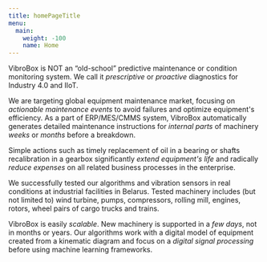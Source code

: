 ```yaml
---
title: homePageTitle
menu:
  main:
    weight: -100
    name: Home
---
```


VibroBox is NOT an “old-school” predictive maintenance or condition monitoring system. We call it *prescriptive* or *proactive* diagnostics for Industry 4.0 and IIoT.

We are targeting global equipment maintenance market, focusing on *actionable maintenance events* to avoid failures and optimize equipment's efficiency. As a part of ERP/MES/CMMS system, VibroBox automatically generates detailed maintenance instructions for *internal parts* of machinery *weeks* or *months* before a breakdown.

Simple actions such as timely replacement of oil in a bearing or shafts recalibration in a gearbox significantly *extend equipment's life* and radically *reduce expenses* on all related business processes in the enterprise.

We successfully tested our algorithms and vibration sensors in real conditions at industrial facilities in Belarus. Tested machinery includes (but not limited to) wind turbine, pumps, compressors, rolling mill, engines, rotors, wheel pairs of cargo trucks and trains.

VibroBox is easily *scalable*. New machinery is supported in a *few days*, not in months or years. Our algorithms work with a digital model of equipment created from a kinematic diagram and focus on a *digital signal processing* before using machine learning frameworks.
